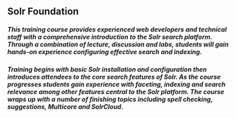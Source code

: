 ## Solr Foundation

##### This training course provides experienced web developers and technical staff with a comprehensive introduction to the Solr search platform. Through a combination of lecture, discussion and labs, students will gain hands-on experience configuring effective search and indexing.

##### Training begins with basic Solr installation and configuration then introduces attendees to the core search features of Solr. As the course progresses students gain experience with faceting, indexing and search relevance among other features central to the Solr platform. The course wraps up with a number of finishing topics including spell checking, suggestions, Multicore and SolrCloud.